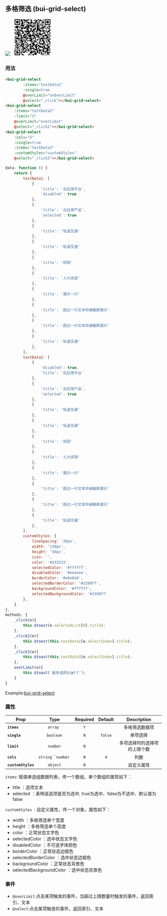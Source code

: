 ## 多格筛选 (bui-grid-select)

![](../assets/gif/gridselect.gif)&nbsp;&nbsp;&nbsp;<img src="../assets/qrcode/gridselect.png" alt="" width="120px">


### 用法

```html
<bui-grid-select
        :items="testData1"
        :single=true
        @overLimit="onOverLimit"
        @select="_click"></bui-grid-select>
<bui-grid-select
    :items="testData2"
    :limit="3"
    @overLimit="overLimit"
    @select="_click2"></bui-grid-select>
<bui-grid-select
    :cols="5"
    :single=true
    :items="testData3"
    :customStyles="customStyles"
    @select="_click3"></bui-grid-select>
```

```javascript
data: function () {
    return {
        testData1: [
            {
                'title': '云应用平台',
                'disabled': true
            },
            {
                'title': '云应用产品',
                'selected': true
            },
            {
                'title': '轨道交通'
            },
            {
                'title': '轨道交通'
            },
            {
                'title': '财政'
            },
            {
                'title': '人力资源'
            },
            {
                'title': '展示一行'
            },
            {
                'title': '超过一行文本将被截断展示'
            },
            {
                'title': '超过一行文本将被截断展示'
            },
            {
                'title': '轨道交通'
            },
        ],
        testData2: [
            {
                'disabled': true,
                'title': '云应用平台'
            },
            {
                'title': '云应用产品',
                'selected': true
            },
            {
                'title': '轨道交通'
            },
            {
                'title': '轨道交通'
            },
            {
                'title': '财政'
            },
            {
                'title': '人力资源'
            },
            {
                'title': '展示一行'
            },
            {
                'title': '超过一行文本将被截断展示'
            },
            {
                'title': '超过一行文本将被截断展示'
            },
            {
                'title': '轨道交通'
            },
        ],
        customStyles: {
            lineSpacing: '20px',
            width: '130px',
            height: '50px',
            icon: '',
            color: '#333333',
            selectedColor: '#ffffff',
            disabledColor: '#eeeeee',
            borderColor: '#e8e8e8',
            selectedBorderColor: '#3399ff',
            backgroundColor: '#ffffff',
            selectedBackgroundColor: '#3399ff'
        },
    }
},
methods: {
    _click(e){
        this.$toast(e.selectedList[0].title);
    },
    _click2(e){
        this.$toast(this.testData2[e.selectIndex].title);
    },
    _click3(e){
        this.$toast(this.testData3[e.selectIndex].title);
    },
    overLimit(e){
        this.$toast(`最多选择${e}个`);
    }
}
```

Example:[bui-grid-select](https://github.com/bingo-oss/bui-weex-sample/blob/master/src/views/example/grid-select-demo.vue)

### 属性

| Prop | Type | Required | Default | Description |
| ---- |:----:|:---:|:-------:| :----------:|
| **`items`** | `array ` | `Y` | | 多格筛选数据项 |
| **`single`** | `boolean` | `N` | `false` | 单项选择 |
| **`limit`** | `number` | `N` |  | 多项选择时的选择项的上限个数 |
| **`cols`** | `string``number ` | `N` | `4` | 列数 |
| **`customStyles`** | `object` | `N` |  | 自定义属性 |

`items`: 赋值单选组数据列表，传一个数组，单个数组的属性如下：

  * title ：选项文本
  * selected ：表明该选项是否为选中, true为选中、false为不选中、默认值为false
 
`customStyles `: 自定义属性，传一个对象，属性如下：

  * width ：多格筛选单个宽度
  * height ：多格筛选单个高度
  * color ：正常状态文字色
  * selectedColor ：选中状态文字色
  * disabledColor ：不可选字体颜色
  * borderColor ：正常状态边框色
  * selectedBorderColor ：选中状态边框色
  * backgroundColor ：正常状态背景色
  * selectedBackgroundColor ：选中状态背景色 

### 事件

* `@overLimit`:点击某项触发的事件，当超过上限数量时触发的事件，返回索引、文本
* `@select`:点击某项触发的事件，返回索引、文本